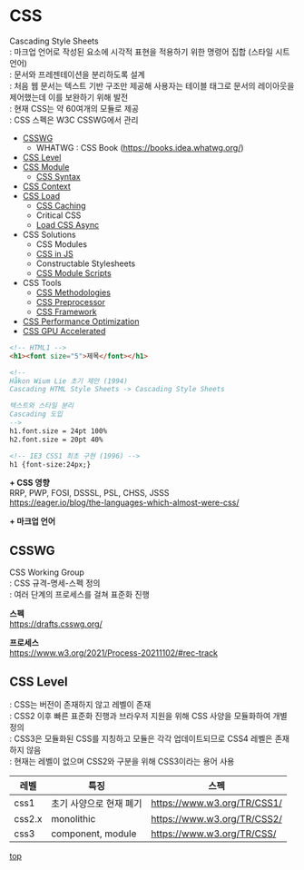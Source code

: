 # CSS
Cascading Style Sheets   
: 마크업 언어로 작성된 요소에 시각적 표현을 적용하기 위한 명령어 집합 (스타일 시트 언어)   
: 문서와 프레젠테이션을 분리하도록 설계   
: 처음 웹 문서는 텍스트 기반 구조만 제공해 사용자는 테이블 태그로 문서의 레이아웃을 제어했는데 이를 보완하기 위해 발전  
: 현재 CSS는 약 60여개의 모듈로 제공   
: CSS 스펙은 W3C CSSWG에서 관리   


- [CSSWG](#csswg)
    - WHATWG : CSS Book (https://books.idea.whatwg.org/)
- [CSS Level](#css-level)
- [CSS Module](./css.module/)
    - [CSS Syntax](./css.module/css-syntax.md)
- [CSS Context](./css-context.md)
- [CSS Load](./css-load.md)
    - [CSS Caching](./css-caching.md)
    - Critical CSS  
    - [Load CSS Async](./css-load-async.md)
- CSS Solutions
    - CSS Modules
    - [CSS in JS](./css-in-js.md)
    - Constructable Stylesheets
    - [CSS Module Scripts](./css-module-scripts.md)
- CSS Tools
    - [CSS Methodologies](./css-methodologies.md)
    - [CSS Preprocessor](./css-preprocessor.md)
    - [CSS Framework](./css-framework.md)
- [CSS Performance Optimization](./css-optimization.md)
- [CSS GPU Accelerated](./css-gpu.md)


```html
<!-- HTML1 -->
<h1><font size="5">제목</font></h1>

<!--
Håkon Wium Lie 초기 제안 (1994)
Cascading HTML Style Sheets -> Cascading Style Sheets

텍스트와 스타일 분리  
Cascading 도입
-->
h1.font.size = 24pt 100%
h2.font.size = 20pt 40%

<!-- IE3 CSS1 최초 구현 (1996) -->
h1 {font-size:24px;}
```


**+ CSS 영향**   
RRP, PWP, FOSI, DSSSL, PSL, CHSS, JSSS   
https://eager.io/blog/the-languages-which-almost-were-css/


**+ 마크업 언어**



## CSSWG
CSS Working Group  
: CSS 규격-명세-스펙 정의    
: 여러 단계의 프로세스를 걸쳐 표준화 진행   


**스펙**  
https://drafts.csswg.org/


**프로세스**  
https://www.w3.org/2021/Process-20211102/#rec-track



## CSS Level
: CSS는 버전이 존재하지 않고 레벨이 존재  
: CSS2 이후 빠른 표준화 진행과 브라우저 지원을 위해 CSS 사양을 모듈화하여 개별 정의  
: CSS3은 모듈화된 CSS를 지칭하고 모듈은 각각 업데이트되므로 CSS4 레벨은 존재하지 않음   
: 현재는 레벨이 없으며 CSS2와 구분을 위해 CSS3이라는 용어 사용  


레벨 | 특징 | 스펙
---|---|---
css1   | 초기 사양으로 현재 폐기 | https://www.w3.org/TR/CSS1/
css2.x | monolithic | https://www.w3.org/TR/CSS2/
css3   | component, module | https://www.w3.org/TR/CSS/



[top](#)
